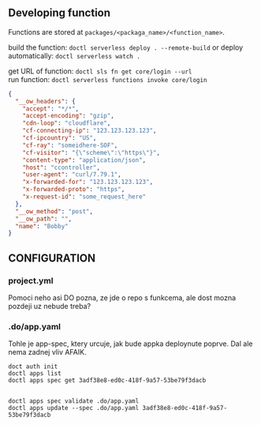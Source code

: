 

## Developing function

Functions are stored at `packages/<packaga_name>/<function_name>`.



build the function: `doctl serverless deploy . --remote-build`
or deploy automatically: `doctl serverless watch .`


get URL of function: `doctl sls fn get core/login --url`  
run function: `doctl serverless functions invoke core/login`



```json
{
  "__ow_headers": {
    "accept": "*/*",
    "accept-encoding": "gzip",
    "cdn-loop": "cloudflare",
    "cf-connecting-ip": "123.123.123.123",
    "cf-ipcountry": "US",
    "cf-ray": "someidhere-SOF",
    "cf-visitor": "{\"scheme\":\"https\"}",
    "content-type": "application/json",
    "host": "ccontroller",
    "user-agent": "curl/7.79.1",
    "x-forwarded-for": "123.123.123.123",
    "x-forwarded-proto": "https",
    "x-request-id": "some_request_here"
  },
  "__ow_method": "post",
  "__ow_path": "",
  "name": "Bobby"
}
```



## CONFIGURATION

### project.yml

Pomoci neho asi DO pozna, ze jde o repo s funkcema, ale dost mozna pozdeji uz nebude treba?

### .do/app.yaml

Tohle je app-spec, ktery urcuje, jak bude appka deploynute poprve.
Dal ale nema zadnej vliv AFAIK.

```
doct auth init
doctl apps list
doctl apps spec get 3adf38e8-ed0c-418f-9a57-53be79f3dacb


doctl apps spec validate .do/app.yaml
doctl apps update --spec .do/app.yaml 3adf38e8-ed0c-418f-9a57-53be79f3dacb
```

